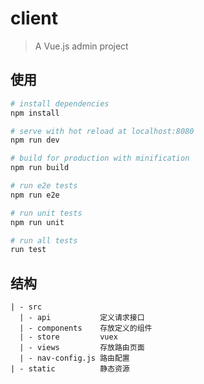 # client

> A Vue.js admin project

## 使用

``` bash
# install dependencies
npm install

# serve with hot reload at localhost:8080
npm run dev

# build for production with minification
npm run build

# run e2e tests
npm run e2e

# run unit tests
npm run unit

# run all tests
run test
```

## 结构

```
| - src
  | - api           定义请求接口
  | - components    存放定义的组件
  | - store         vuex
  | - views         存放路由页面
  | - nav-config.js 路由配置
| - static          静态资源  
```
